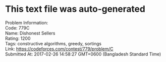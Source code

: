 # This text file was auto-generated  
  
Problem Information:  
Code: 779C  
Name: Dishonest Sellers  
Rating: 1200  
Tags: constructive algorithms, greedy, sortings  
Link: https://codeforces.com/contest/779/problem/C  
Submitted At: 2017-02-26 14:58:27 GMT+0600 (Bangladesh Standard Time)  
